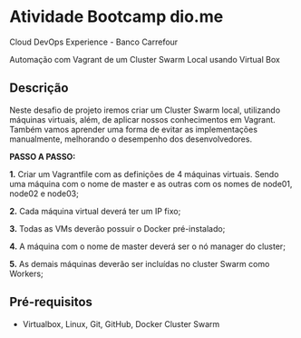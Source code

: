 # Atividade Bootcamp dio.me

Cloud DevOps Experience - Banco Carrefour

Automação com Vagrant de um Cluster Swarm Local usando Virtual Box

## **Descrição**

Neste desafio de projeto iremos criar um Cluster Swarm local, utilizando máquinas virtuais, além, de aplicar nossos conhecimentos em Vagrant. Também vamos aprender uma forma de evitar as implementações manualmente, melhorando o desempenho dos desenvolvedores.

**PASSO A PASSO:**

**1.** Criar um Vagrantfile com as definições de 4 máquinas virtuais. Sendo uma máquina com o nome de master e as outras com os nomes de node01, node02 e node03;

**2.** Cada máquina virtual deverá ter um IP fixo;

**3.** Todas as VMs deverão possuir o Docker pré-instalado;

**4.** A máquina com o nome de master deverá ser o nó manager do cluster;

**5.** As demais máquinas deverão ser incluídas no cluster Swarm como Workers;

## Pré-requisitos ##

- Virtualbox, Linux, Git, GitHub, Docker Cluster Swarm